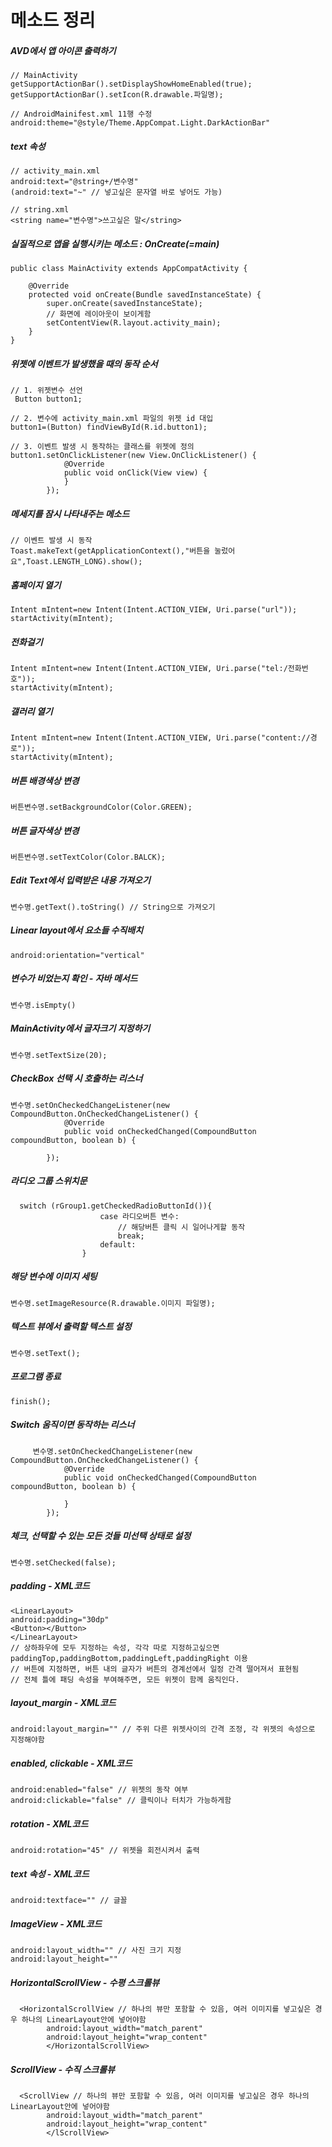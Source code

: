 메소드 정리
===========
##### AVD에서 앱 아이콘 출력하기
```
// MainActivity
getSupportActionBar().setDisplayShowHomeEnabled(true);
getSupportActionBar().setIcon(R.drawable.파일명);

// AndroidMainifest.xml 11행 수정
android:theme="@style/Theme.AppCompat.Light.DarkActionBar"
```

##### text 속성
```
// activity_main.xml
android:text="@string+/변수명" 
(android:text="~" // 넣고싶은 문자열 바로 넣어도 가능)

// string.xml
<string name="변수명">쓰고싶은 말</string>
```

##### 실질적으로 앱을 실행시키는 메소드 : OnCreate(=main)
```
public class MainActivity extends AppCompatActivity {

    @Override 
    protected void onCreate(Bundle savedInstanceState) {
        super.onCreate(savedInstanceState);
        // 화면에 레이아웃이 보이게함
        setContentView(R.layout.activity_main);
    }
}
```

##### 위젯에 이벤트가 발생했을 때의 동작 순서
```
// 1. 위젯변수 선언
 Button button1;
 
// 2. 변수에 activity_main.xml 파일의 위젯 id 대입
button1=(Button) findViewById(R.id.button1);

// 3. 이벤트 발생 시 동작하는 클래스를 위젯에 정의
button1.setOnClickListener(new View.OnClickListener() {
            @Override
            public void onClick(View view) {
            }
        });
```

##### 메세지를 잠시 나타내주는 메소드
```
// 이벤트 발생 시 동작
Toast.makeText(getApplicationContext(),"버튼을 눌렀어요",Toast.LENGTH_LONG).show();
```

##### 홈페이지 열기
```
Intent mIntent=new Intent(Intent.ACTION_VIEW, Uri.parse("url"));
startActivity(mIntent);
```

##### 전화걸기
```
Intent mIntent=new Intent(Intent.ACTION_VIEW, Uri.parse("tel:/전화번호"));
startActivity(mIntent);
```

##### 갤러리 열기
```
Intent mIntent=new Intent(Intent.ACTION_VIEW, Uri.parse("content://경로"));
startActivity(mIntent);
```

##### 버튼 배경색상 변경
```
버튼변수명.setBackgroundColor(Color.GREEN);
```
##### 버튼 글자색상 변경
```
버튼변수명.setTextColor(Color.BALCK);
```

##### Edit Text에서 입력받은 내용 가져오기
```
변수명.getText().toString() // String으로 가져오기
```

##### Linear layout에서 요소들 수직배치
```
android:orientation="vertical"
```


##### 변수가 비었는지 확인 - 자바 메서드
```
변수명.isEmpty()
```

##### MainActivity에서 글자크기 지정하기
```
변수명.setTextSize(20);
```

##### CheckBox 선택 시 호출하는 리스너
```
변수명.setOnCheckedChangeListener(new CompoundButton.OnCheckedChangeListener() {
            @Override
            public void onCheckedChanged(CompoundButton compoundButton, boolean b) {

        });
```

##### 라디오 그룹 스위치문
```
  switch (rGroup1.getCheckedRadioButtonId()){
                    case 라디오버튼 변수:
                        // 해당버튼 클릭 시 일어나게할 동작
                        break;
                    default:
                }
```

##### 해당 변수에 이미지 세팅
```
변수명.setImageResource(R.drawable.이미지 파일명);
```

##### 텍스트 뷰에서 출력할 텍스트 설정
```
변수명.setText();
```

##### 프로그램 종료
```
finish();
```

##### Switch 움직이면 동작하는 리스너
```
     변수명.setOnCheckedChangeListener(new CompoundButton.OnCheckedChangeListener() {
            @Override
            public void onCheckedChanged(CompoundButton compoundButton, boolean b) {
              
            }
        });
```

##### 체크, 선택할 수 있는 모든 것들 미선택 상태로 설정
```
변수명.setChecked(false);
```

##### padding - XML코드 
```
<LinearLayout>
android:padding="30dp"
<Button></Button> 
</LinearLayout>
// 상하좌우에 모두 지정하는 속성, 각각 따로 지정하고싶으면 paddingTop,paddingBottom,paddingLeft,paddingRight 이용
// 버튼에 지정하면, 버튼 내의 글자가 버튼의 경계선에서 일정 간격 떨어져서 표현됨
// 전체 틀에 패딩 속성을 부여해주면, 모든 위젯이 함께 움직인다.
```

##### layout_margin - XML코드
```
android:layout_margin="" // 주위 다른 위젯사이의 간격 조정, 각 위젯의 속성으로 지정해야함
```

##### enabled, clickable - XML코드
```
android:enabled="false" // 위젯의 동작 여부
android:clickable="false" // 클릭이나 터치가 가능하게함
```

##### rotation - XML코드
```
android:rotation="45" // 위젯을 회전시켜서 출력
```

##### text 속성 - XML코드
```
android:textface="" // 글꼴
```

##### ImageView - XML코드
```
android:layout_width="" // 사진 크기 지정
android:layout_height=""
```

##### HorizontalScrollView - 수평 스크롤뷰
```
  <HorizontalScrollView // 하나의 뷰만 포함할 수 있음, 여러 이미지를 넣고싶은 경우 하나의 LinearLayout안에 넣어야함
        android:layout_width="match_parent"
        android:layout_height="wrap_content"
        </HorizontalScrollView>
```

##### ScrollView - 수직 스크롤뷰
```
  <ScrollView // 하나의 뷰만 포함할 수 있음, 여러 이미지를 넣고싶은 경우 하나의 LinearLayout안에 넣어야함
        android:layout_width="match_parent"
        android:layout_height="wrap_content"
        </lScrollView>
```
